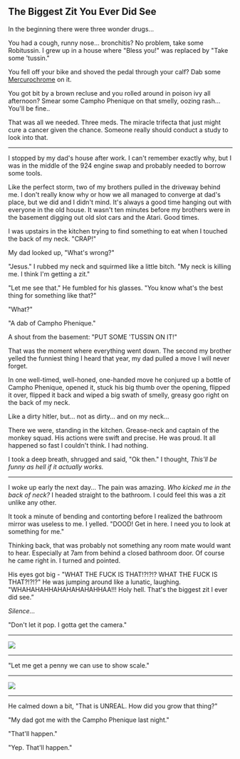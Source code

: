 The Biggest Zit You Ever Did See
--------------------------------

In the beginning there were three wonder drugs...

You had a cough, runny nose... bronchitis? No problem, take some
Robitussin. I grew up in a house where "Bless you!" was replaced by
"Take some 'tussin."

You fell off your bike and shoved the pedal through your calf? Dab some
[Mercurochrome](http://en.wikipedia.org/wiki/Merbromin) on it.

You got bit by a brown recluse and you rolled around in poison ivy all
afternoon? Smear some Campho Phenique on that smelly, oozing rash...
You'll be fine..

That was all we needed. Three meds. The miracle trifecta that just might
cure a cancer given the chance. Someone really should conduct a study to
look into that.

* * * * *

I stopped by my dad's house after work. I can't remember exactly why,
but I was in the middle of the 924 engine swap and probably needed to
borrow some tools.

Like the perfect storm, two of my brothers pulled in the driveway behind
me. I don't really know why or how we all managed to converge at dad's
place, but we did and I didn't mind. It's always a good time hanging out
with everyone in the old house. It wasn't ten minutes before my brothers
were in the basement digging out old slot cars and the Atari. Good
times.

I was upstairs in the kitchen trying to find something to eat when I
touched the back of my neck. "CRAP!"

My dad looked up, "What's wrong?"

"Jesus." I rubbed my neck and squirmed like a little bitch. "My neck is
killing me. I think I'm getting a zit."

"Let me see that." He fumbled for his glasses. "You know what's the best
thing for something like that?"

"What?"

"A dab of Campho Phenique."

A shout from the basement: "PUT SOME 'TUSSIN ON IT!"

That was the moment where everything went down. The second my brother
yelled the funniest thing I heard that year, my dad pulled a move I will
never forget.

In one well-timed, well-honed, one-handed move he conjured up a bottle
of Campho Phenique, opened it, stuck his big thumb over the opening,
flipped it over, flipped it back and wiped a big swath of smelly, greasy
goo right on the back of my neck.

Like a dirty hitler, but... not as dirty... and on my neck...

There we were, standing in the kitchen. Grease-neck and captain of the
monkey squad. His actions were swift and precise. He was proud. It all
happened so fast I couldn't think. I had nothing.

I took a deep breath, shrugged and said, "Ok then." I thought, *This'll
be funny as hell if it actually works.*

* * * * *

I woke up early the next day... The pain was amazing. *Who kicked me in
the back of neck?* I headed straight to the bathroom. I could feel this
was a zit unlike any other.

It took a minute of bending and contorting before I realized the
bathroom mirror was useless to me. I yelled. "DOOD! Get in here. I need
you to look at something for me."

Thinking back, that was probably not something any room mate would want
to hear. Especially at 7am from behind a closed bathroom door. Of course
he came right in. I turned and pointed.

His eyes got big - "WHAT THE FUCK IS THAT!?!?!? WHAT THE FUCK IS
THAT?!?!?" He was jumping around like a lunatic, laughing.
"WHAHAHAHHAHAHAHAHAHHAA!!! Holy hell. That's the biggest zit I ever did
see.”

*Silence...*

"Don't let it pop. I gotta get the camera."

* * * * *

![](media/zitNoPenny.jpg)

* * * * *

"Let me get a penny we can use to show scale."

* * * * *

![](media/zitPenny.jpg)

* * * * *

He calmed down a bit, "That is UNREAL. How did you grow that thing?"

"My dad got me with the Campho Phenique last night."

"That'll happen."

"Yep. That'll happen."
